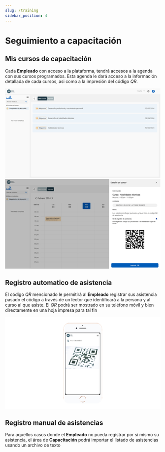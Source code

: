 ```yaml
---
slug: /training
sidebar_position: 4
---
```


# Seguimiento a capacitación

## Mis cursos de capacitación

Cada **Empleado** con acceso a la plataforma, tendrá accesos a la agenda con sus cursos programados. Esta agenda le dará acceso a la información detallada de cada cursos, asi como a la impresión del código _QR_.

![Mis cursos](../../static/img/MisCursos.png)
![Qr recibido](../../static/img/MiCodigoQRT.png)

## Registro automatico de asistencia

El código _QR_ mencionado le permitirá al **Empleado** registrar sus asistencia pasado el código a través de un lector que identificará a la persona y al curso al que asiste. El _QR_ podrá ser mostrado en su teléfono móvil y bien directamente en una hoja impresa para tal fin

![QR](../../static/img/RegistroQrManual.png)

## Registro manual de asistencias

Para aquellos casos donde el **Empleado** no pueda registrar por si mismo su asistencia, el área de **Capacitación** podrá importar el listado de asistencias usando un archivo de texto
